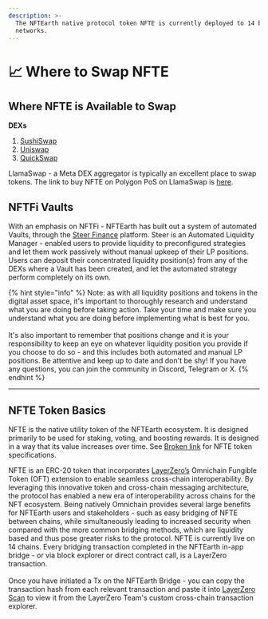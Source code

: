 ```yaml
---
description: >-
  The NFTEarth native protocol token NFTE is currently deployed to 14 blockchain
  networks.
---
```


# 📈 Where to Swap NFTE

## Where NFTE is Available to Swap

**DEXs**

1. [SushiSwap ](https://www.sushi.com/swap?chainId=137\&token0=NATIVE\&token1=0x492Fa53b88614923937B7197C87E0F7F8EEb7B20\&swapAmount=)
2. [Uniswap](https://app.uniswap.org/#/swap?outputCurrency=0x492Fa53b88614923937B7197C87E0F7F8EEb7B20\&chain=polygon)
3. [QuickSwap](https://quickswap.exchange/#/swap?currency0=ETH\&currency1=0x492Fa53b88614923937B7197C87E0F7F8EEb7B20\&swapIndex=0)

LlamaSwap - a Meta DEX aggregator is typically an excellent place to swap tokens. The link to buy NFTE on Polygon PoS on LlamaSwap is [here](https://swap.defillama.com/?chain=polygon\&from=0x0000000000000000000000000000000000000000\&to=0x492fa53b88614923937b7197c87e0f7f8eeb7b20).

## NFTFi Vaults

With an emphasis on NFTFi - NFTEarth has built out a system of automated Vaults, through the [Steer Finance](https://app.steer.finance/) platform. Steer is an Automated Liquidity Manager - enabled users to provide liquidity to preconfigured strategies and let them work passively without manual upkeep of their LP positions.  Users can deposit their concentrated liquidity position(s) from any of the DEXs where a Vault has been created, and let the automated strategy perform completely on its own.&#x20;

{% hint style="info" %}
Note: as with all liquidity positions and tokens in the digital asset space, it's important to thoroughly research and understand what you are doing before taking action. Take your time and make sure you understand what you are doing before implementing what is best for you. \
\
It's also important to remember that positions change and it is your responsibility to keep an eye on whatever liquidity position you provide if you choose to do so - and this includes both automated and manual LP positions. Be attentive and keep up to date and don't be shy! If you have any questions, you can join the community in Discord, Telegram or X.
{% endhint %}

***

## NFTE Token Basics

NFTE is the native utility token of the NFTEarth ecosystem. It is designed primarily to be used for staking, voting, and boosting rewards. It is designed in a way that its value increases over time. See [Broken link](broken-reference "mention") for NFTE token specifications.

NFTE is an ERC-20 token that incorporates [LayerZero’s](https://layerzero.network/) Omnichain Fungible Token (OFT) extension to enable seamless cross-chain interoperability. By leveraging this innovative token and cross-chain messaging architecture, the protocol has enabled a new era of interoperability across chains for the NFT ecosystem. Being natively Omnichain provides several large benefits for NFTEarth users and stakeholders - such as easy bridging of NFTE between chains, while simultaneously leading to increased security when compared with the more common bridging methods, which are liquidity based and thus pose greater risks to the protocol. NFTE is currently live on 14 chains. Every bridging transaction completed in the NFTEarth in-app bridge - or via block explorer or direct contract call, is a LayerZero transaction. \
\
Once you have initiated a Tx on the NFTEarth Bridge - you can copy the transaction hash from each relevant transaction and paste it into [LayerZero Scan](https://layerzeroscan.com/) to view it from the LayerZero Team's custom cross-chain transaction explorer.&#x20;
